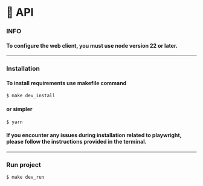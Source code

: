 # 🧠 API

### INFO
#### To configure the web client, you must use node version 22 or later.

-------

### Installation

#### To install requirements use makefile command
```
$ make dev_install
```

#### or simpler
```
$ yarn
```

#### If you encounter any issues during installation related to playwright, please follow the instructions provided in the terminal.

------

### Run project

```
$ make dev_run
```
